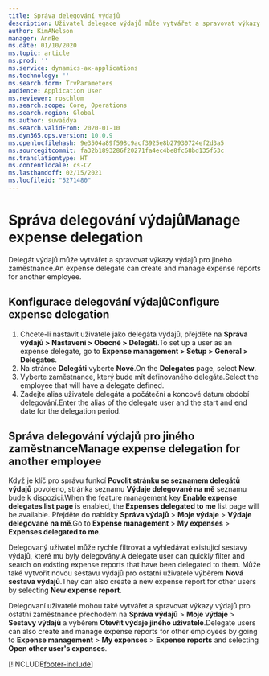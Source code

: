 ```yaml
---
title: Správa delegování výdajů
description: Uživatel delegace výdajů může vytvářet a spravovat výkazy výdajů pro jiného zaměstnance v organizaci.
author: KimANelson
manager: AnnBe
ms.date: 01/10/2020
ms.topic: article
ms.prod: ''
ms.service: dynamics-ax-applications
ms.technology: ''
ms.search.form: TrvParameters
audience: Application User
ms.reviewer: roschlom
ms.search.scope: Core, Operations
ms.search.region: Global
ms.author: suvaidya
ms.search.validFrom: 2020-01-10
ms.dyn365.ops.version: 10.0.9
ms.openlocfilehash: 9e3504a89f598c9acf3925e8b27930724ef2d3a5
ms.sourcegitcommit: fa32b1893286f20271fa4ec4be8fc68bd135f53c
ms.translationtype: HT
ms.contentlocale: cs-CZ
ms.lasthandoff: 02/15/2021
ms.locfileid: "5271480"
---
```

# <a name="manage-expense-delegation"></a><span data-ttu-id="f4cca-103">Správa delegování výdajů</span><span class="sxs-lookup"><span data-stu-id="f4cca-103">Manage expense delegation</span></span>

<span data-ttu-id="f4cca-104">Delegát výdajů může vytvářet a spravovat výkazy výdajů pro jiného zaměstnance.</span><span class="sxs-lookup"><span data-stu-id="f4cca-104">An expense delegate can create and manage expense reports for another employee.</span></span>

## <a name="configure-expense-delegation"></a><span data-ttu-id="f4cca-105">Konfigurace delegování výdajů</span><span class="sxs-lookup"><span data-stu-id="f4cca-105">Configure expense delegation</span></span>

1. <span data-ttu-id="f4cca-106">Chcete-li nastavit uživatele jako delegáta výdajů, přejděte na **Správa výdajů > Nastavení > Obecné > Delegáti**.</span><span class="sxs-lookup"><span data-stu-id="f4cca-106">To set up a user as an expense delegate, go to **Expense management > Setup > General > Delegates**.</span></span>
2. <span data-ttu-id="f4cca-107">Na stránce **Delegáti** vyberte **Nové**.</span><span class="sxs-lookup"><span data-stu-id="f4cca-107">On the **Delegates** page, select **New**.</span></span>
3. <span data-ttu-id="f4cca-108">Vyberte zaměstnance, který bude mít definovaného delegáta.</span><span class="sxs-lookup"><span data-stu-id="f4cca-108">Select the employee that will have a delegate defined.</span></span> 
4. <span data-ttu-id="f4cca-109">Zadejte alias uživatele delegáta a počáteční a koncové datum období delegování.</span><span class="sxs-lookup"><span data-stu-id="f4cca-109">Enter the alias of the delegate user and the start and end date for the delegation period.</span></span>

## <a name="manage-expense-delegation-for-another-employee"></a><span data-ttu-id="f4cca-110">Správa delegování výdajů pro jiného zaměstnance</span><span class="sxs-lookup"><span data-stu-id="f4cca-110">Manage expense delegation for another employee</span></span>

<span data-ttu-id="f4cca-111">Když je klíč pro správu funkcí **Povolit stránku se seznamem delegátů výdajů** povoleno, stránka seznamu **Výdaje delegované na mě** seznamu bude k dispozici.</span><span class="sxs-lookup"><span data-stu-id="f4cca-111">When the feature management key **Enable expense delegates list page** is enabled, the **Expenses delegated to me** list page will be available.</span></span> <span data-ttu-id="f4cca-112">Přejděte do nabídky **Správa výdajů** > **Moje výdaje** > **Výdaje delegované na mě**.</span><span class="sxs-lookup"><span data-stu-id="f4cca-112">Go to **Expense management** > **My expenses** > **Expenses delegated to me**.</span></span>

<span data-ttu-id="f4cca-113">Delegovaný uživatel může rychle filtrovat a vyhledávat existující sestavy výdajů, které mu byly delegovány.</span><span class="sxs-lookup"><span data-stu-id="f4cca-113">A delegate user can quickly filter and search on existing expense reports that have been delegated to them.</span></span> <span data-ttu-id="f4cca-114">Může také vytvořit novou sestavu výdajů pro ostatní uživatele výběrem **Nová sestava výdajů**.</span><span class="sxs-lookup"><span data-stu-id="f4cca-114">They can also create a new expense report for other users by selecting **New expense report**.</span></span>

<span data-ttu-id="f4cca-115">Delegovaní uživatelé mohou také vytvářet a spravovat výkazy výdajů pro ostatní zaměstnance přechodem na **Správa výdajů** > **Moje výdaje** > **Sestavy výdajů** a výběrem **Otevřít výdaje jiného uživatele**.</span><span class="sxs-lookup"><span data-stu-id="f4cca-115">Delegate users can also create and manage expense reports for other employees by going to **Expense management** > **My expenses** > **Expense reports** and selecting **Open other user's expenses**.</span></span>


[!INCLUDE[footer-include](../includes/footer-banner.md)]